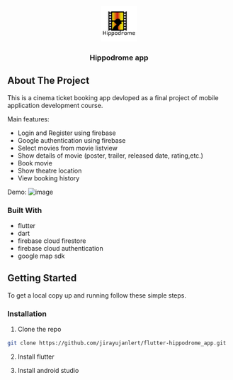 

<!-- PROJECT LOGO -->
<br />
<p align="center">
  <a href="https://github.com/jirayujanlert/flutter-hippodrome_app">
    <img src="https://github.com/JirayuJanlert/flutter-hippodrome_app/blob/main/assets/icons/Logo.png?raw=true" alt="Logo" width="80" height="80">
  </a>

  <h3 align="center">Hippodrome app</h3>






<!-- ABOUT THE PROJECT -->
## About The Project


This is a cinema ticket booking app devloped as a final project of mobile application development course.

Main features:
* Login and Register using firebase
* Google authentication using firebase
* Select movies from movie listview
* Show details of movie (poster, trailer, released date, rating,etc.)
* Book movie
* Show theatre location
* View booking history

Demo:
![image](https://user-images.githubusercontent.com/67780932/109778235-29b97e80-7c37-11eb-86dc-0cdf84f84954.png)



### Built With

* flutter
* dart
* firebase cloud firestore
* firebase cloud authentication
* google map sdk



<!-- GETTING STARTED -->
## Getting Started

To get a local copy up and running follow these simple steps.


### Installation

1. Clone the repo
```sh
git clone https://github.com/jirayujanlert/flutter-hippodrome_app.git
```
2. Install flutter

3. Install android studio


